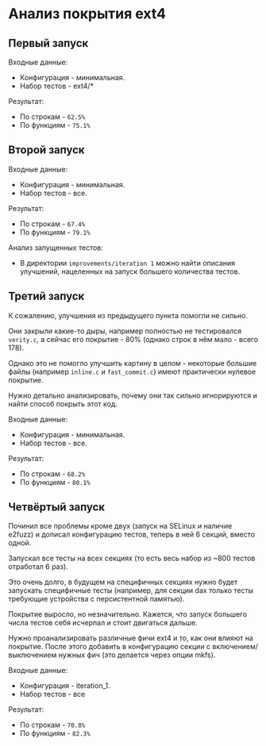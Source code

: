 # Анализ покрытия ext4

## Первый запуск

Входные данные:
- Конфигурация - минимальная.
- Набор тестов - ext4/*

Результат:
- По строкам - `62.5%`
- По функциям - `75.1%`

## Второй запуск

Входные данные:
- Конфигурация - минимальная.
- Набор тестов - все.

Результат:
- По строкам - `67.4%`
- По функциям - `79.1%`

Анализ запущенных тестов:
- В директории `improvements/iteration 1` можно найти описания улучшений, нацеленных на запуск большего количества тестов.

## Третий запуск

К сожалению, улучшения из предыдущего пункта помогли не сильно.

Они закрыли какие-то дыры, например полностью не тестировался `verity.c`,
а сейчас его покрытие - 80% (однако строк в нём мало - всего 178).

Однако это не помогло улучшить картину в целом - некоторые большие файлы
(например `inline.c` и `fast_commit.c`) имеют практически нулевое покрытие.

Нужно детально анализировать, почему они так сильно игнорируются и найти способ покрыть этот код.

Входные данные:
- Конфигурация - минимальная.
- Набор тестов - все.

Результат:
- По строкам - `68.2%`
- По функциям - `80.1%`

## Четвёртый запуск

Починил все проблемы кроме двух (запуск на SELinux и наличие e2fuzz) и дописал конфигурацию тестов, теперь в ней 6 секций, вместо одной.

Запускал все тесты на всех секциях (то есть весь набор из ~800 тестов отработал 6 раз).

Это очень долго, в будущем на специфичных секциях нужно будет запускать специфичные тесты
(например, для секции dax только тесты требующие устройства с персистентной памятью).

Покрытие выросло, но незначительно.
Кажется, что запуск большего числа тестов себя исчерпал и стоит двигаться дальше.

Нужно проанализировать различные фичи ext4 и то, как они влияют на покрытие.
После этого добавить в конфигурацию секции с включением/выключением нужных фич (это делается через опции mkfs).

Входные данные:
- Конфигурация - iteration_1.
- Набор тестов - все

Результат:
- По строкам - `70.8%`
- По функциям - `82.3%`